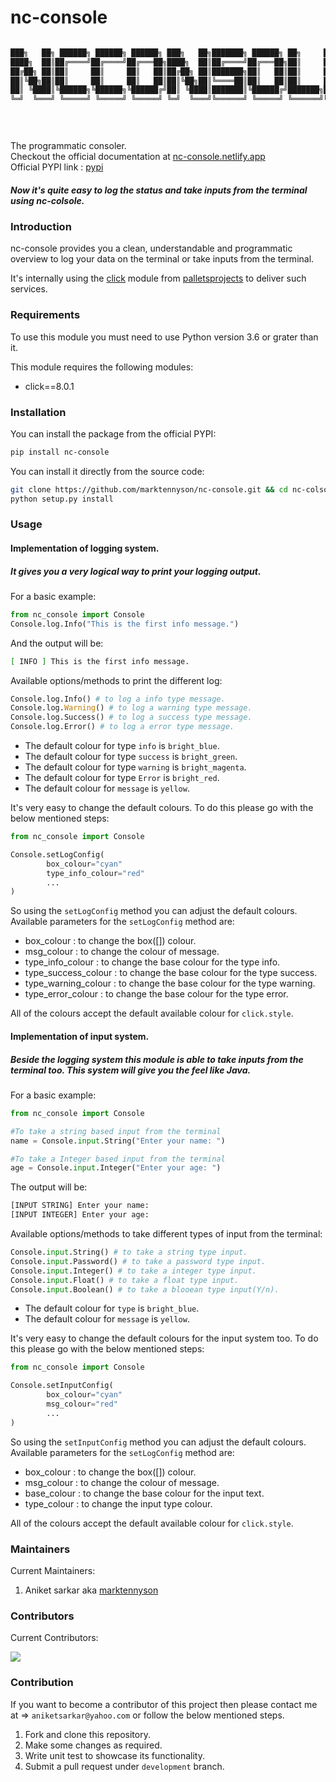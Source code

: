# nc-console

 ```bash

███╗   ██╗ ██████╗ ██████╗ ██████╗ ███╗   ██╗███████╗ ██████╗ ██╗     ███████╗
████╗  ██║██╔════╝██╔════╝██╔═══██╗████╗  ██║██╔════╝██╔═══██╗██║     ██╔════╝
██╔██╗ ██║██║     ██║     ██║   ██║██╔██╗ ██║███████╗██║   ██║██║     █████╗  
██║╚██╗██║██║     ██║     ██║   ██║██║╚██╗██║╚════██║██║   ██║██║     ██╔══╝  
██║ ╚████║╚██████╗╚██████╗╚██████╔╝██║ ╚████║███████║╚██████╔╝███████╗███████╗
╚═╝  ╚═══╝ ╚═════╝ ╚═════╝ ╚═════╝ ╚═╝  ╚═══╝╚══════╝ ╚═════╝ ╚══════╝╚══════╝
                                                                              

                                             
```
 The programmatic consoler.  
 Checkout the official documentation at [nc-console.netlify.app](nc-console.netlify.app)  
 Official PYPI link : [pypi](https://pypi.org/project/nc-console)

##### Now it's quite easy to log the status and take inputs from the terminal using nc-colsole.

### Introduction

nc-console provides you a clean, understandable and programmatic overview to log your data on the terminal or take inputs from the terminal. 

It's internally using the [click](https://click.palletsprojects.com/en/8.0.x/) module from [palletsprojects](https://palletsprojects.com/) to deliver such services.

### Requirements

To use this module you must need to use Python version 3.6 or grater than it.

This module requires the following modules:
* click==8.0.1

### Installation

You can install the package from the official PYPI:
```bash
pip install nc-console
```
You can install it directly from the source code:
```bash
git clone https://github.com/marktennyson/nc-console.git && cd nc-colsole
python setup.py install
```

### Usage

#### Implementation of logging system.
##### It gives you a very logical way to print your logging output.

For a basic example:
```python
from nc_console import Console
Console.log.Info("This is the first info message.")
```
And the output will be:
```bash
[ INFO ] This is the first info message. 
```
Available options/methods to print the different log:
```python
Console.log.Info() # to log a info type message.
Console.log.Warning() # to log a warning type message.
Console.log.Success() # to log a success type message.
Console.log.Error() # to log a error type message.
```
* The default colour for type `info` is `bright_blue`.
* The default colour for type `success` is `bright_green`.
* The default colour for type `warning` is `bright_magenta`.
* The default colour for type `Error` is `bright_red`.
* The default colour for `message` is `yellow`.

It's very easy to change the default colours. To do this please go with the below mentioned steps:
```python
from nc_console import Console

Console.setLogConfig(
        box_colour="cyan"
        type_info_colour="red"
        ...
)
```
So using the `setLogConfig` method you can adjust the default colours.
Available parameters for the `setLogConfig` method are:
* box_colour : to change the box([]) colour.
* msg_colour : to change the colour of message.
* type_info_colour : to change the base colour for the type info.
* type_success_colour : to change the base colour for the type success.
* type_warning_colour : to change the base colour for the type warning.
* type_error_colour : to change the base colour for the type error.

All of the colours accept the default available colour for `click.style`.

#### Implementation of input system.
##### Beside the logging system this module is able to take inputs from the terminal too. This system will give you the feel like Java.

For a basic example:
```python
from nc_console import Console

#To take a string based input from the terminal
name = Console.input.String("Enter your name: ")

#To take a Integer based input from the terminal
age = Console.input.Integer("Enter your age: ")
```
The output will be:
```bash
[INPUT STRING] Enter your name: 
[INPUT INTEGER] Enter your age:
```

Available options/methods to take different types of input from the terminal:
```python
Console.input.String() # to take a string type input.
Console.input.Password() # to take a password type input.
Console.input.Integer() # to take a integer type input.
Console.input.Float() # to take a float type input.
Console.input.Boolean() # to take a blooean type input(Y/n).
```

* The default colour for `type` is `bright_blue`.
* The default colour for `message` is `yellow`.

It's very easy to change the default colours for the input system too. To do this please go with the below mentioned steps:
```python
from nc_console import Console

Console.setInputConfig(
        box_colour="cyan"
        msg_colour="red"
        ...
)
```

So using the `setInputConfig` method you can adjust the default colours.
Available parameters for the `setLogConfig` method are:
* box_colour : to change the box([]) colour.
* msg_colour : to change the colour of message.
* base_colour : to change the base colour for the input text.
* type_colour : to change the input type colour.

All of the colours accept the default available colour for `click.style`.

### Maintainers
Current Maintainers:
1. Aniket sarkar aka [marktennyson](https://github.com/marktennyson)

### Contributors
Current Contributors:  

<a href="https://github.com/marktennyson/nc-console/graphs/contributors">
  <img src="https://contrib.rocks/image?repo=marktennyson/nc-console" />
</a>

### Contribution

If you want to become a contributor of this project then please contact me at => `aniketsarkar@yahoo.com` or follow the below mentioned steps.

1. Fork and clone this repository.
2. Make some changes as required.
3. Write unit test to showcase its functionality.
4. Submit a pull request under `development` branch.
